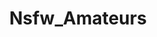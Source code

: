 ---
title: Nsfw_Amateurs
crosslinks:
- livven
- AmateursVideos
- gonewild
- realgirls
- BrasilOnReddit
- firstSquirtingVideos
- TeenyGinger
- cumsluts
- trashy
- agedlikefinewine
- Amateur
- TheseFuckingAccounts
- Amateur_Porn_Utopia
- Full_HD_porn
---